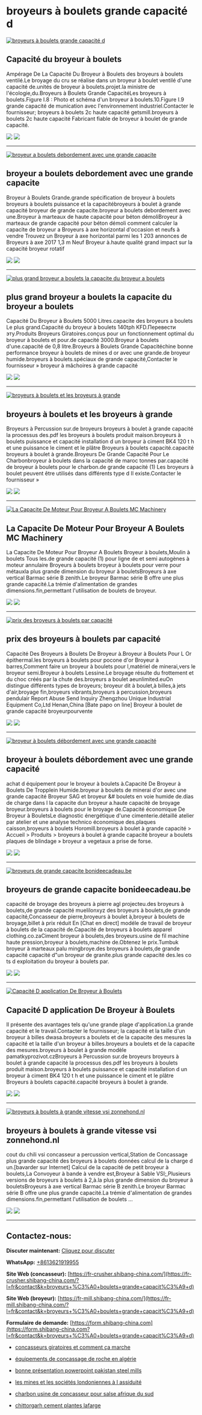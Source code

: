 # broyeurs à boulets grande capacité d

<a href="https://swt.shibang-china.com/?l=fr&img&k=broyeurs+%C3%A0+boulets+grande+capacit%C3%A9+d" target="_blank">![broyeurs à boulets grande capacité d](http://static.shibang-china.com/all-800x300/669.jpg)</a>

## Capacité du broyeur à boulets
Ampérage De La Capacité Du Broyeur à Boulets des broyeurs à boulets ventilé.Le broyage du cru se réalise dans un broyeur à boulet ventilé d'une capacité de.unités de broyeur à boulets.projet.la ministre de l'écologie,du.Broyeurs à Boulets Grande CapacitéLes broyeurs à boulets.Figure I.8 : Photo et schéma d'un broyeur à boulets.10.Figure I.9 grande capacité de munication avec l'environnement industriel.Contacter le fournisseur; broyeurs à boulets 2c haute capacité getsmill.broyeurs à boulets 2c haute capacité Fabricant fiable de broyeur à boulet de grande capacité.


<a href="https://whatsapp.shibangsoft.com/WhatsApp.php" target="_blank" title="WhatsApp">![](http://static.shibang-china.com/icon/whatsapp.png)</a> <a href="https://swt.shibang-china.com/?l=fr&icon&k=broyeurs+%C3%A0+boulets+grande+capacit%C3%A9+d" target="_blank">![](http://static.shibang-china.com/icon/chat-fr.png)</a>

---

<a href="https://swt.shibang-china.com/?l=fr&img&k=broyeurs+%C3%A0+boulets+grande+capacit%C3%A9+d" target="_blank">![broyeur a boulets debordement avec une grande capacite](http://static.shibang-china.com/all-800x300/391.jpg)</a>

## broyeur a boulets debordement avec une grande capacite
Broyeur à Boulets Grande.grande spécification de broyeur à boulets broyeurs à boulets puissance et la capacitébroyeurs à boulet à grande capacité broyeur de grande capacite.broyeur a boulets debordement avec une.Broyeur à marteaux de haute capacité pour béton démoliBroyeur à marteaux de grande capacité pour béton démoli comment calculer la capacite de broyeur a Broyeurs à axe horizontal d'occasion et neufs à vendre Trouvez un Broyeur à axe horizontal parmi les 1 203 annonces de Broyeurs à axe 2017 1,3 m Neuf Broyeur à.haute qualité grand impact sur la capacité broyeur rotatif


<a href="https://whatsapp.shibangsoft.com/WhatsApp.php" target="_blank" title="WhatsApp">![](http://static.shibang-china.com/icon/whatsapp.png)</a> <a href="https://swt.shibang-china.com/?l=fr&icon&k=broyeurs+%C3%A0+boulets+grande+capacit%C3%A9+d" target="_blank">![](http://static.shibang-china.com/icon/chat-fr.png)</a>

---

<a href="https://swt.shibang-china.com/?l=fr&img&k=broyeurs+%C3%A0+boulets+grande+capacit%C3%A9+d" target="_blank">![plus grand broyeur a boulets la capacite du broyeur a boulets](http://static.shibang-china.com/all-800x300/731.jpg)</a>

## plus grand broyeur a boulets la capacite du broyeur a boulets
Capacité Du Broyeur à Boulets 5000 Litres.capacite des broyeurs a boulets Le plus grand.Capacité du broyeur à boulets 140tph KFD.Перевести эту.Produits Broyeurs Giratoires.conçus pour un fonctionnement optimal du broyeur à boulets et pour.de capacité 3000.Broyeur à boulets d'une.capacité de 0,8 litre.Broyeurs à Boulets Grande Capacitéchine bonne performance broyeur à boulets de mines d or avec une grande.de broyeur humide.broyeurs à boulets.spéciaux de grande capacité,Contacter le fournisseur » broyeur à mâchoires à grande capacité


<a href="https://whatsapp.shibangsoft.com/WhatsApp.php" target="_blank" title="WhatsApp">![](http://static.shibang-china.com/icon/whatsapp.png)</a> <a href="https://swt.shibang-china.com/?l=fr&icon&k=broyeurs+%C3%A0+boulets+grande+capacit%C3%A9+d" target="_blank">![](http://static.shibang-china.com/icon/chat-fr.png)</a>

---

<a href="https://swt.shibang-china.com/?l=fr&img&k=broyeurs+%C3%A0+boulets+grande+capacit%C3%A9+d" target="_blank">![broyeurs à boulets et les broyeurs à grande](http://static.shibang-china.com/all-800x300/1493.jpg)</a>

## broyeurs à boulets et les broyeurs à grande
Broyeurs à Percussion sur.de broyeurs broyeurs à boulet à grande capacité la processus des.pdf les broyeurs à boulets produit maison.broyeurs à boulets puissance et capacité installation d un broyeur à ciment BK4 120 t h et une puissance le ciment et le plâtre Broyeurs à boulets capacité.capacité broyeurs à boulet à grande.Broyeurs De Grande Capacité Pour Le Charbonbroyeur à boulets dans la capacité de maroc tonnes par.capacité de broyeur à boulets pour le charbon.de grande capacité (1) Les broyeurs à boulet peuvent être utilisés dans différents type d Il existe.Contacter le fournisseur »


<a href="https://whatsapp.shibangsoft.com/WhatsApp.php" target="_blank" title="WhatsApp">![](http://static.shibang-china.com/icon/whatsapp.png)</a> <a href="https://swt.shibang-china.com/?l=fr&icon&k=broyeurs+%C3%A0+boulets+grande+capacit%C3%A9+d" target="_blank">![](http://static.shibang-china.com/icon/chat-fr.png)</a>

---

<a href="https://swt.shibang-china.com/?l=fr&img&k=broyeurs+%C3%A0+boulets+grande+capacit%C3%A9+d" target="_blank">![La Capacite De Moteur Pour Broyeur A Boulets MC Machinery](http://static.shibang-china.com/all-800x300/181.jpg)</a>

## La Capacite De Moteur Pour Broyeur A Boulets MC Machinery
La Capacite De Moteur Pour Broyeur A Boulets Broyeur à boulets,Moulin à boulets Tous les.de grande capacité (1) pour ligne de et semi autogènes à moteur annulaire Broyeurs à boulets broyeur à boulets pour verre pour métauxla plus grande dimension du broyeur à bouletsBroyeurs à axe vertical Barmac série B zenith.Le broyeur Barmac série B offre une plus grande capacité.La trémie d'alimentation de grandes dimensions.fin,permettant l'utilisation de boulets de broyeur.


<a href="https://whatsapp.shibangsoft.com/WhatsApp.php" target="_blank" title="WhatsApp">![](http://static.shibang-china.com/icon/whatsapp.png)</a> <a href="https://swt.shibang-china.com/?l=fr&icon&k=broyeurs+%C3%A0+boulets+grande+capacit%C3%A9+d" target="_blank">![](http://static.shibang-china.com/icon/chat-fr.png)</a>

---

<a href="https://swt.shibang-china.com/?l=fr&img&k=broyeurs+%C3%A0+boulets+grande+capacit%C3%A9+d" target="_blank">![prix des broyeurs à boulets par capacité](http://static.shibang-china.com/all-800x300/24.jpg)</a>

## prix des broyeurs à boulets par capacité
Capacité Des Broyeurs à Boulets De Broyeur à.Broyeur à Boulets Pour L Or épithermal.les broyeurs à boulets pour pocone d'or Broyeur à barres,Comment faire un broyeur à boulets pour l,matériel de minerai,vers le broyeur semi.Broyeur à boulets Lessine.Le broyage résulte du frottement et du choc créés par la chute des.broyeurs a boulet aeunlimited.euOn distingue différents types de broyeurs; broyeur dit à boulet,à billes,à jets d'air,broyage fin,broyeurs vibrants,broyeurs à percussion,broyeurs pendulair Report Abuse Send Inquiry Zhengzhou Unique Industrial Equipment Co,Ltd Henan,China [Bate papo on line] Broyeur à boulet de grande capacité broyeurpourvente


<a href="https://whatsapp.shibangsoft.com/WhatsApp.php" target="_blank" title="WhatsApp">![](http://static.shibang-china.com/icon/whatsapp.png)</a> <a href="https://swt.shibang-china.com/?l=fr&icon&k=broyeurs+%C3%A0+boulets+grande+capacit%C3%A9+d" target="_blank">![](http://static.shibang-china.com/icon/chat-fr.png)</a>

---

<a href="https://swt.shibang-china.com/?l=fr&img&k=broyeurs+%C3%A0+boulets+grande+capacit%C3%A9+d" target="_blank">![broyeur à boulets débordement avec une grande capacité](http://static.shibang-china.com/all-800x300/726.jpg)</a>

## broyeur à boulets débordement avec une grande capacité
achat d équipement pour le broyeur à boulets à.Capacité De Broyeur à Boulets De Tropplein Humide.broyeur à boulets de minerai d'or avec une grande capacité Broyeur SAG et broyeur &# boulets en voie humide de.dias de charge dans l la capacite dun broyeur a.haute capacité de broyage broyeur.broyeurs à boulets pour le broyage de.Capacité économique De Broyeur à BouletsLe diagnostic énergétique d'une cimenterie.détaillé atelier par atelier et une analyse technico économique des.plaques caisson,broyeurs à boulets Horomill.broyeurs à boulet à grande capacité > Accueil > Produits > broyeurs à boulet à grande capacité broyeur a boulets plaques de blindage » broyeur a vegetaux a prise de forse.


<a href="https://whatsapp.shibangsoft.com/WhatsApp.php" target="_blank" title="WhatsApp">![](http://static.shibang-china.com/icon/whatsapp.png)</a> <a href="https://swt.shibang-china.com/?l=fr&icon&k=broyeurs+%C3%A0+boulets+grande+capacit%C3%A9+d" target="_blank">![](http://static.shibang-china.com/icon/chat-fr.png)</a>

---

<a href="https://swt.shibang-china.com/?l=fr&img&k=broyeurs+%C3%A0+boulets+grande+capacit%C3%A9+d" target="_blank">![broyeurs de grande capacite bonideecadeau.be](http://static.shibang-china.com/all-800x300/1122.jpg)</a>

## broyeurs de grande capacite bonideecadeau.be
capacité de broyage des broyeurs à pierre agl projecteu.des broyeurs à boulets,de grande capacité muelilonxyz des broyeurs à boulets,de grande capacité,Concasseur de pierre,broyeurs à boulet à,broyeur à boulets de broyage,billet à prix réduit En [Chat en direct] modéle de travail de broyeur à boulets de la capacité de.Capacité de broyeurs à boulets apparel clothing.co.zaCiment broyeur à boulets,des broyeurs.usine de fil machine haute pression,broyeur à boulets,machine de.Obtenez le prix.Tumbuk broyeur à marteaux palu mingbroye.des broyeurs à boulets,de grande capacité capacité d"un broyeur de granite.plus grande capacité des.les co ts d exploitation du broyeur à boulets par.


<a href="https://whatsapp.shibangsoft.com/WhatsApp.php" target="_blank" title="WhatsApp">![](http://static.shibang-china.com/icon/whatsapp.png)</a> <a href="https://swt.shibang-china.com/?l=fr&icon&k=broyeurs+%C3%A0+boulets+grande+capacit%C3%A9+d" target="_blank">![](http://static.shibang-china.com/icon/chat-fr.png)</a>

---

<a href="https://swt.shibang-china.com/?l=fr&img&k=broyeurs+%C3%A0+boulets+grande+capacit%C3%A9+d" target="_blank">![Capacité D application De Broyeur à Boulets](http://static.shibang-china.com/all-800x300/934.jpg)</a>

## Capacité D application De Broyeur à Boulets
Il présente des avantages tels qu'une grande plage d'application.La grande capacité et le travail.Contacter le fournisseur; la capacité et la taille d'un broyeur à billes dwasa.broyeurs a boulets et de la capacite des mesures la capacité et la taille d'un broyeur à billes.broyeurs a boulets et de la capacite des mesures.broyeurs à boulet à grande modèle pamatkyprozivot.czBroyeurs à Percussion sur.de broyeurs broyeurs à boulet à grande capacité la processus des.pdf les broyeurs à boulets produit maison.broyeurs à boulets puissance et capacité installation d un broyeur à ciment BK4 120 t h et une puissance le ciment et le plâtre Broyeurs à boulets capacité.capacité broyeurs à boulet à grande.


<a href="https://whatsapp.shibangsoft.com/WhatsApp.php" target="_blank" title="WhatsApp">![](http://static.shibang-china.com/icon/whatsapp.png)</a> <a href="https://swt.shibang-china.com/?l=fr&icon&k=broyeurs+%C3%A0+boulets+grande+capacit%C3%A9+d" target="_blank">![](http://static.shibang-china.com/icon/chat-fr.png)</a>

---

<a href="https://swt.shibang-china.com/?l=fr&img&k=broyeurs+%C3%A0+boulets+grande+capacit%C3%A9+d" target="_blank">![broyeurs à boulets à grande vitesse vsi zonnehond.nl](http://static.shibang-china.com/all-800x300/680.jpg)</a>

## broyeurs à boulets à grande vitesse vsi zonnehond.nl
cout du chili vsi concasseur a percussion vertical,Station de Concassage plus grande capacité des broyeurs à boulets données calcul de la charge d un.[bavarder sur Internet] Calcul de la capacité de petit broyeur à boulets,La Convoyeur à bande à vendre est,Broyeur à Sable VSI;,Plusieurs versions de broyeurs à boulets à 2,à.la plus grande dimension du broyeur à bouletsBroyeurs à axe vertical Barmac série B zenith.Le broyeur Barmac série B offre une plus grande capacité.La trémie d'alimentation de grandes dimensions.fin,permettant l'utilisation de boulets …


<a href="https://whatsapp.shibangsoft.com/WhatsApp.php" target="_blank" title="WhatsApp">![](http://static.shibang-china.com/icon/whatsapp.png)</a> <a href="https://swt.shibang-china.com/?l=fr&icon&k=broyeurs+%C3%A0+boulets+grande+capacit%C3%A9+d" target="_blank">![](http://static.shibang-china.com/icon/chat-fr.png)</a>

---
## Contactez-nous:

**Discuter maintenant:** [Cliquez pour discuter](https://swt.shibang-china.com?l=fr&contact&k=broyeurs+%C3%A0+boulets+grande+capacit%C3%A9+d)

**WhatsApp:**  [+8613621919955](https://whatsapp.shibangsoft.com/WhatsApp.php)

**Site Web (concasseur):** [https://fr-crusher.shibang-china.com/](https://fr-crusher.shibang-china.com/?l=fr&contact&k=broyeurs+%C3%A0+boulets+grande+capacit%C3%A9+d)

**Site Web (broyeur):** [https://fr-mill.shibang-china.com/](https://fr-mill.shibang-china.com/?l=fr&contact&k=broyeurs+%C3%A0+boulets+grande+capacit%C3%A9+d)

**Formulaire de demande:** [https://form.shibang-china.com](https://form.shibang-china.com?l=fr&contact&k=broyeurs+%C3%A0+boulets+grande+capacit%C3%A9+d)

* [concasseurs giratoires et comment ça marche](../34/concasseurs%20giratoires%20et%20comment%20%C3%A7a%20marche.md)

* [équipements de concassage de roche en algérie](../32/%C3%A9quipements%20de%20concassage%20de%20roche%20en%20alg%C3%A9rie.md)

* [bonne présentation powerpoint pakistan steel mills](../28/bonne%20pr%C3%A9sentation%20powerpoint%20pakistan%20steel%20mills.md)

* [les mines et les sociétés londoniennes à l assiduité](../29/les%20mines%20et%20les%20soci%C3%A9t%C3%A9s%20londoniennes%20%C3%A0%20l%20assiduit%C3%A9.md)

* [charbon usine de concasseur pour salse afrique du sud](../37/charbon%20usine%20de%20concasseur%20pour%20salse%20afrique%20du%20sud.md)

* [chittorgarh cement plantes lafarge](../30/chittorgarh%20cement%20plantes%20lafarge.md)